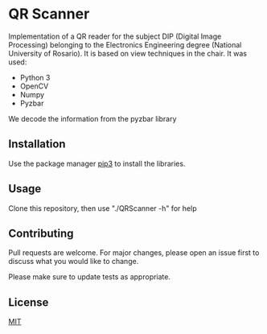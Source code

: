 # QR Scanner
Implementation of a QR reader for the subject DIP (Digital Image Processing) belonging to the Electronics Engineering degree (National University of Rosario). It is based on view techniques in the chair. It was used:
- Python 3
- OpenCV
- Numpy
- Pyzbar

We decode the information from the pyzbar library

## Installation
Use the package manager [pip3](https://pip.pypa.io/en/stable/) to install the libraries.

## Usage 
Clone this repository, then use "./QRScanner -h" for help

## Contributing
Pull requests are welcome. For major changes, please open an issue first to discuss what you would like to change.

Please make sure to update tests as appropriate.

## License
[MIT](https://choosealicense.com/licenses/mit/)
